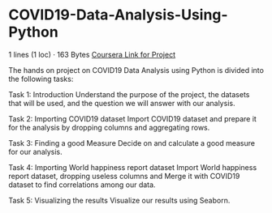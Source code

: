 # COVID19-Data-Analysis-Using-Python

1 lines (1 loc) · 163 Bytes
[Coursera Link for Project](https://www.coursera.org/programs/data-science-elective-batch-of-2026-f30yc/projects/covid19-data-analysis-using-python?source=search)

The hands on project on COVID19 Data Analysis using Python is divided into the following tasks:

Task 1: Introduction
Understand the purpose of the project, the datasets that will be used, and the question we will answer with our analysis. 

Task 2: Importing COVID19 dataset 
Import COVID19 dataset and prepare it for the analysis by dropping columns and aggregating rows.

Task 3: Finding a good Measure 
Decide on and calculate a good measure for our analysis.

Task 4: Importing World happiness report dataset 
Import World happiness report dataset, dropping useless columns and Merge it with COVID19 dataset to find correlations among our data.

Task 5: Visualizing the results 
Visualize our results using Seaborn.

